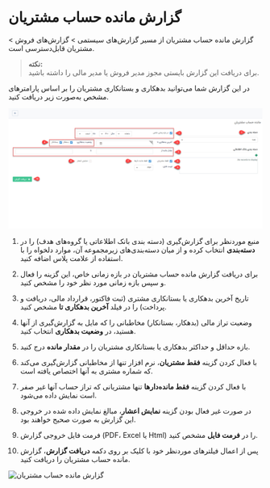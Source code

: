 # گزارش مانده حساب مشتریان
 گزارش مانده حساب مشتریان از مسیر گزارش‌های سیستمی > گزارش‌های فروش > مشتریان قابل‌دسترسی است.

> **نکته:** <br>  برای دریافت این گزارش بایستی مجوز مدیر فروش یا مدیر مالی را داشته باشید.


در این گزارش شما می‌توانید بدهکاری و بستانکاری مشتریان را بر اساس پارامترهای مشخص به‌صورت زیر دریافت کنید. 

![مانده حساب مشتریان](./Image/customers-account-balance.png)

1.  منبع موردنظر برای گزارش‌گیری (دسته بندی بانک اطلاعاتی یا گروه‌های هدف)  را در **دسته‌بندی** انتخاب کرده و از میان دسته‌بندی‌های زیرمجموعه آن، موارد دلخواه را با استفاده از علامت پلاس اضافه کنید.

2.  برای دریافت گزارش مانده حساب مشتریان در بازه زمانی خاص، این گزینه را فعال و سپس بازه زمانی مورد نظر خود را مشخص کنید.

3. تاریخ آخرین بدهکاری یا بستانکاری مشتری (ثبت فاکتور، قرارداد مالی، دریافت و پرداخت) را در فیلد **آخرین بدهکاری تا** مشخص کنید.

4. وضعیت تراز مالی (بدهکار، بستانکار) مخاطبانی را که مایل به گزارش‌گیری از آنها هستید، در **وضعیت بدهکاری** انتخاب کنید.

5. بازه حداقل و حداکثر بدهکاری یا بستانکاری مشتریان را در **مقدار مانده** درج کنید.

6.  با فعال کردن گزینه **فقط مشتریان**،  نرم افزار تنها از مخاطبانی گزارش‌گیری می‌کند که شماره مشتری به آنها اختصاص  یافته است. 

7.  با فعال کردن گزینه **فقط مانده‌دارها** تنها مشتریانی که تراز حساب آنها غیر صفر است نمایش داده می‌شود.

8.   در صورت غیر فعال بودن گزینه **نمایش اعشار**، مبالغ نمایش داده شده در خروجی این گزارش به صورت صحیح خواهند بود.

9. فرمت فایل خروجی گزارش (PDF، Excel یا Html) را در **فرمت فایل** مشخص کنید.

10. پس از اعمال فیلترهای موردنظر خود با کلیک بر روی دکمه **دریافت گزارش**، گزارش مانده حساب مشتریان را دریافت کنید.

![گزارش مانده حساب مشتریان](Balance2.png)

